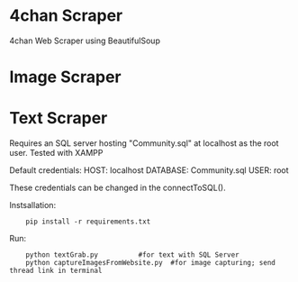 # 4chan Scraper

4chan Web Scraper using BeautifulSoup

# Image Scraper

# Text Scraper
Requires an SQL server hosting "Community.sql" at localhost as the root user. Tested with XAMPP

 Default credentials:
	HOST: localhost
	DATABASE: Community.sql
	USER: root

These credentials can be changed in the connectToSQL().

Instsallation:
~~~~~~~~~~~~~~~~~~~~~~~~~~~~~~~~~~~~~~~~~~~~~~~~~~~~~~~~~~~~~~~~~~~~~~~~~~
	pip install -r requirements.txt
~~~~~~~~~~~~~~~~~~~~~~~~~~~~~~~~~~~~~~~~~~~~~~~~~~~~~~~~~~~~~~~~~~~~~~~~~~
Run:
~~~~~~~~~~~~~~~~~~~~~~~~~~~~~~~~~~~~~~~~~~~~~~~~~~~~~~~~~~~~~~~~~~~~~~~~~~
	python textGrab.py 			#for text with SQL Server
	python captureImagesFromWebsite.py 	#for image capturing; send thread link in terminal
~~~~~~~~~~~~~~~~~~~~~~~~~~~~~~~~~~~~~~~~~~~~~~~~~~~~~~~~~~~~~~~~~~~~~~~~~~
